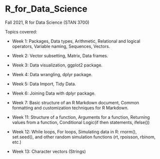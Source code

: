 # R_for_Data_Science

Fall 2021, R for Data Science (STAN 3700)

Topics covered:

- Week 1: Packages, Data types, Arithmetic, Relational and logical operators, Variable naming, Sequences, Vectors.


- Week 2: Vector subsetting, Matrix, Data frames.


- Week 3: Data visualization, ggplot2 package.


- Week 4: Data wrangling, dplyr package.


- Week 5: Data Import, Tidy Data.


- Week 6: Joining Data with dplyr package.


- Week 7: Basic structure of an R Markdown document, Common formatting and customization techniques for R Markdown.


- Week 11: Structure of a function, Arguments for a function, Returning values from a function, Conditional Logic(if then statements, ifelse())


- Week 12: While loops, For loops, Simulating data in R: rnorm(), set.seed(), and other random simulation functions (rt, rpoisson, rbinom, etc.)


- Week 13: Character vectors (Strings)
